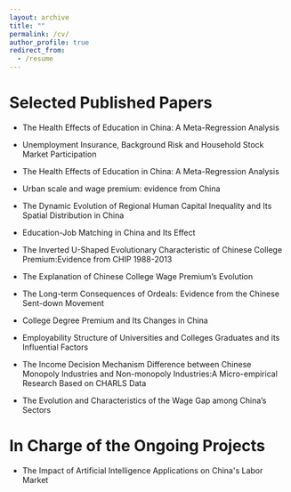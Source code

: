 ```yaml
---
layout: archive
title: ""
permalink: /cv/
author_profile: true
redirect_from:
  - /resume
---
```


# Selected Published Papers

- The Health Effects of Education in China: A Meta-Regression Analysis

- Unemployment Insurance, Background Risk and Household Stock Market Participation

- The Health Effects of Education in China: A Meta-Regression Analysis

- Urban scale and wage premium: evidence from China

- The Dynamic Evolution of Regional Human Capital Inequality and Its Spatial Distribution in China

- Education-Job Matching in China and Its Effect

- The Inverted U-Shaped Evolutionary Characteristic of Chinese College Premium:Evidence from CHIP 1988-2013

- The Explanation of Chinese College Wage Premium’s Evolution

- The Long-term Consequences of Ordeals: Evidence from the Chinese Sent-down Movement

- College Degree Premium and Its Changes in China

- Employability Structure of Universities and Colleges Graduates and its Influential Factors

- The Income Decision Mechanism Difference between Chinese Monopoly Industries and Non-monopoly Industries:A Micro-empirical Research Based on CHARLS Data

- The Evolution and Characteristics of the Wage Gap among China’s Sectors

# In Charge of the Ongoing Projects

- The Impact of Artificial Intelligence Applications on China's Labor Market

